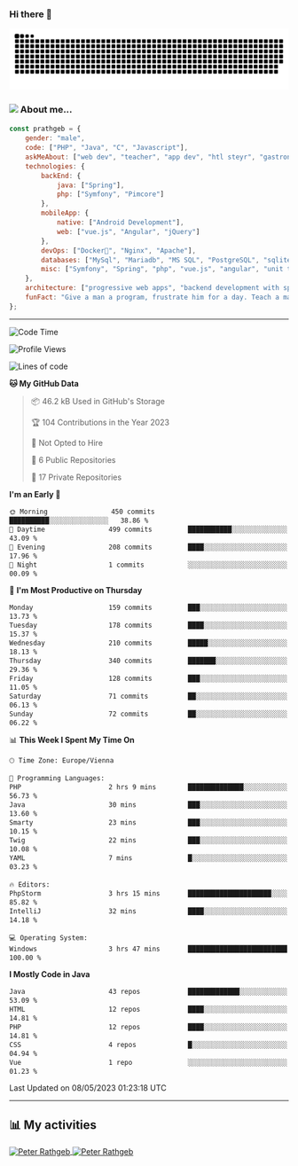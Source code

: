 ### Hi there 👋

<div align="center">
  <img  src="https://github.com/1999AZZAR/1999AZZAR/blob/main/resources/img/grid-snake.svg"
       alt="snake" />
</div>

### <img src="https://media.giphy.com/media/VgCDAzcKvsR6OM0uWg/giphy.gif" width="50"> About me...  

```javascript
const prathgeb = {
    gender: "male",
    code: ["PHP", "Java", "C", "Javascript"],
    askMeAbout: ["web dev", "teacher", "app dev", "htl steyr", "gastronaut"],
    technologies: {
        backEnd: {
            java: ["Spring"],
            php: ["Symfony", "Pimcore"]
        },
        mobileApp: {
            native: ["Android Development"],
            web: ["vue.js", "Angular", "jQuery"]
        },
        devOps: ["Docker🐳", "Nginx", "Apache"],
        databases: ["MySql", "Mariadb", "MS SQL", "PostgreSQL", "sqlite"],
        misc: ["Symfony", "Spring", "php", "vue.js", "angular", "unit testing", "ci/cd using github actions"]
    },
    architecture: ["progressive web apps", "backend development with spring", "backend development with symfony"],
    funFact: "Give a man a program, frustrate him for a day. Teach a man to program, frustrate him for a lifetime."
};
```

---
<!--START_SECTION:waka-->
![Code Time](http://img.shields.io/badge/Code%20Time-207%20hrs%208%20mins-blue)

![Profile Views](http://img.shields.io/badge/Profile%20Views-2-blue)

![Lines of code](https://img.shields.io/badge/From%20Hello%20World%20I%27ve%20Written-2.5%20million%20lines%20of%20code-blue)

**🐱 My GitHub Data** 

> 📦 46.2 kB Used in GitHub's Storage 
 > 
> 🏆 104 Contributions in the Year 2023
 > 
> 🚫 Not Opted to Hire
 > 
> 📜 6 Public Repositories 
 > 
> 🔑 17 Private Repositories 
 > 
**I'm an Early 🐤** 

```text
🌞 Morning                450 commits         ██████████░░░░░░░░░░░░░░░   38.86 % 
🌆 Daytime                499 commits         ███████████░░░░░░░░░░░░░░   43.09 % 
🌃 Evening                208 commits         ████░░░░░░░░░░░░░░░░░░░░░   17.96 % 
🌙 Night                  1 commits           ░░░░░░░░░░░░░░░░░░░░░░░░░   00.09 % 
```
📅 **I'm Most Productive on Thursday** 

```text
Monday                   159 commits         ███░░░░░░░░░░░░░░░░░░░░░░   13.73 % 
Tuesday                  178 commits         ████░░░░░░░░░░░░░░░░░░░░░   15.37 % 
Wednesday                210 commits         █████░░░░░░░░░░░░░░░░░░░░   18.13 % 
Thursday                 340 commits         ███████░░░░░░░░░░░░░░░░░░   29.36 % 
Friday                   128 commits         ███░░░░░░░░░░░░░░░░░░░░░░   11.05 % 
Saturday                 71 commits          ██░░░░░░░░░░░░░░░░░░░░░░░   06.13 % 
Sunday                   72 commits          ██░░░░░░░░░░░░░░░░░░░░░░░   06.22 % 
```


📊 **This Week I Spent My Time On** 

```text
🕑︎ Time Zone: Europe/Vienna

💬 Programming Languages: 
PHP                      2 hrs 9 mins        ██████████████░░░░░░░░░░░   56.73 % 
Java                     30 mins             ███░░░░░░░░░░░░░░░░░░░░░░   13.60 % 
Smarty                   23 mins             ███░░░░░░░░░░░░░░░░░░░░░░   10.15 % 
Twig                     22 mins             ███░░░░░░░░░░░░░░░░░░░░░░   10.08 % 
YAML                     7 mins              █░░░░░░░░░░░░░░░░░░░░░░░░   03.23 % 

🔥 Editors: 
PhpStorm                 3 hrs 15 mins       █████████████████████░░░░   85.82 % 
IntelliJ                 32 mins             ████░░░░░░░░░░░░░░░░░░░░░   14.18 % 

💻 Operating System: 
Windows                  3 hrs 47 mins       █████████████████████████   100.00 % 
```

**I Mostly Code in Java** 

```text
Java                     43 repos            █████████████░░░░░░░░░░░░   53.09 % 
HTML                     12 repos            ████░░░░░░░░░░░░░░░░░░░░░   14.81 % 
PHP                      12 repos            ████░░░░░░░░░░░░░░░░░░░░░   14.81 % 
CSS                      4 repos             █░░░░░░░░░░░░░░░░░░░░░░░░   04.94 % 
Vue                      1 repo              ░░░░░░░░░░░░░░░░░░░░░░░░░   01.23 % 
```




 Last Updated on 08/05/2023 01:23:18 UTC
<!--END_SECTION:waka-->

---
  ## 📊 My activities
  <a href="https://github.com/prathgeb">
    <img width=450 height=170 align="center" alt="Peter Rathgeb" src="https://github-readme-stats.vercel.app/api?username=prathgeb&include_all_commits=true&count_private=true&theme=midnight-purple&show_icons=true&bg_color=0D1117&hide_border=true" />
  </a>
  <a href="https://github.com/prathgeb">
    <img align="center" alt="Peter Rathgeb" src="https://github-readme-stats.vercel.app/api/top-langs/?username=prathgeb&include_all_commits=true&count_private=true&theme=midnight-purple&show_icons=true&layout=compact&bg_color=0D1117&hide_border=true" />
  </a>
